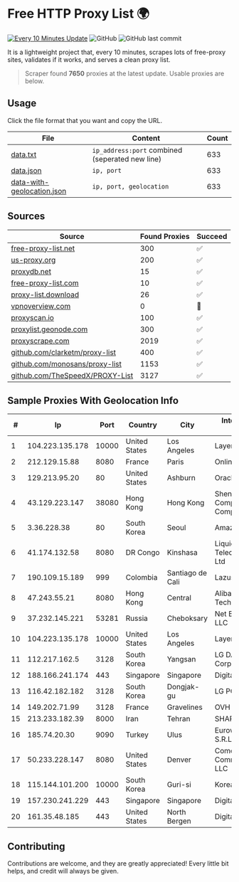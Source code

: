 
# Free HTTP Proxy List 🌍

[![Every 10 Minutes Update](https://github.com/mertguvencli/http-proxy-list/actions/workflows/main.yml/badge.svg?branch=main)](https://github.com/mertguvencli/http-proxy-list/actions/workflows/main.yml)
![GitHub](https://img.shields.io/github/license/mertguvencli/http-proxy-list)
![GitHub last commit](https://img.shields.io/github/last-commit/mertguvencli/http-proxy-list)

It is a lightweight project that, every 10 minutes, scrapes lots of free-proxy sites, validates if it works, and serves a clean proxy list.


> Scraper found **7650** proxies at the latest update. Usable proxies are below.

## Usage

Click the file format that you want and copy the URL.


|File|Content|Count|
|----|-------|-----|
|[data.txt](https://raw.githubusercontent.com/mertguvencli/http-proxy-list/main/proxy-list/data.txt)|`ip_address:port` combined (seperated new line)|633|
|[data.json](https://raw.githubusercontent.com/mertguvencli/http-proxy-list/main/proxy-list/data.json)|`ip, port`|633|
|[data-with-geolocation.json](https://raw.githubusercontent.com/mertguvencli/http-proxy-list/main/proxy-list/data-with-geolocation.json)|`ip, port, geolocation`|633|

## Sources

|Source|Found Proxies|Succeed|
|------|-------------|-------|
|[free-proxy-list.net](https://free-proxy-list.net)|300|✅|
|[us-proxy.org](https://www.us-proxy.org)|200|✅|
|[proxydb.net](http://proxydb.net)|15|✅|
|[free-proxy-list.com](https://free-proxy-list.com/?page=&port=&type%5B%5D=http&type%5B%5D=https&up_time=0&search=Search)|10|✅|
|[proxy-list.download](https://www.proxy-list.download/HTTP)|26|✅|
|[vpnoverview.com](https://vpnoverview.com/privacy/anonymous-browsing/free-proxy-servers)|0|🚫|
|[proxyscan.io](https://www.proxyscan.io)|100|✅|
|[proxylist.geonode.com](https://proxylist.geonode.com/api/proxy-list?limit=300&page=1&sort_by=lastChecked&sort_type=desc&protocols=http,https)|300|✅|
|[proxyscrape.com](https://api.proxyscrape.com/v2/?request=displayproxies&protocol=http&timeout=10000&country=all&ssl=all&anonymity=all)|2019|✅|
|[github.com/clarketm/proxy-list](https://raw.githubusercontent.com/clarketm/proxy-list/master/proxy-list-raw.txt)|400|✅|
|[github.com/monosans/proxy-list](https://raw.githubusercontent.com/monosans/proxy-list/main/proxies/http.txt)|1153|✅|
|[github.com/TheSpeedX/PROXY-List](https://raw.githubusercontent.com/TheSpeedX/PROXY-List/master/http.txt)|3127|✅|


## Sample Proxies With Geolocation Info

|#|Ip|Port|Country|City|Internet Service Provider|
|-|--|----|-------|----|-------------------------|
|1|104.223.135.178|10000|United States|Los Angeles|LayerHost|
|2|212.129.15.88|8080|France|Paris|Online SAS|
|3|129.213.95.20|80|United States|Ashburn|Oracle Corporation|
|4|43.129.223.147|38080|Hong Kong|Hong Kong|Shenzhen Tencent Computer Systems Company Limited|
|5|3.36.228.38|80|South Korea|Seoul|Amazon.com, Inc.|
|6|41.174.132.58|8080|DR Congo|Kinshasa|Liquid Telecommunications Ltd|
|7|190.109.15.189|999|Colombia|Santiago de Cali|Lazus Medellin|
|8|47.243.55.21|8080|Hong Kong|Central|Alibaba (US) Technology Co., Ltd.|
|9|37.232.145.221|53281|Russia|Cheboksary|Net By Net Holding LLC|
|10|104.223.135.178|10000|United States|Los Angeles|LayerHost|
|11|112.217.162.5|3128|South Korea|Yangsan|LG DACOM Corporation|
|12|188.166.241.174|443|Singapore|Singapore|DigitalOcean, LLC|
|13|116.42.182.182|3128|South Korea|Dongjak-gu|LG POWERCOMM|
|14|149.202.71.99|3128|France|Gravelines|OVH SAS|
|15|213.233.182.39|8000|Iran|Tehran|SHARIF-EDU|
|16|185.74.20.30|9090|Turkey|Ulus|Euroweb Romania S.R.L.|
|17|50.233.228.147|8080|United States|Denver|Comcast Cable Communications, LLC|
|18|115.144.101.200|10000|South Korea|Guri-si|Korea Telecom|
|19|157.230.241.229|443|Singapore|Singapore|DigitalOcean, LLC|
|20|161.35.48.185|443|United States|North Bergen|DigitalOcean, LLC|



## Contributing

Contributions are welcome, and they are greatly appreciated! Every
little bit helps, and credit will always be given.

